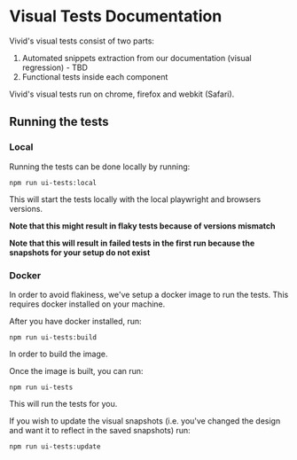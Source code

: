 # Visual Tests Documentation

Vivid's visual tests consist of two parts:
1. Automated snippets extraction from our documentation (visual regression) - TBD
2. Functional tests inside each component

Vivid's visual tests run on chrome, firefox and webkit (Safari).

## Running the tests

### Local

Running the tests can be done locally by running:

`npm run ui-tests:local`

This will start the tests locally with the local playwright and browsers versions.

**Note that this might result in flaky tests because of versions mismatch**

**Note that this will result in failed tests in the first run because the snapshots for your setup do not exist** 

### Docker

In order to avoid flakiness, we've setup a docker image to run the tests. This requires docker installed on your machine.

After you have docker installed, run:

`npm run ui-tests:build`

In order to build the image. 

Once the image is built, you can run:

`npm run ui-tests`

This will run the tests for you.

If you wish to update the visual snapshots (i.e. you've changed the design and want it to reflect in the saved snapshots) run:

`npm run ui-tests:update`

